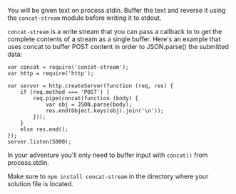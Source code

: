 You will be given text on process.stdin. Buffer the text and reverse it using
the `concat-stream` module before writing it to stdout.

`concat-stream` is a write stream that you can pass a callback to to get the
complete contents of a stream as a single buffer. Here's an example that uses
concat to buffer POST content in order to JSON.parse() the submitted data:

    var concat = require('concat-stream');
    var http = require('http');
    
    var server = http.createServer(function (req, res) {
        if (req.method === 'POST') {
            req.pipe(concat(function (body) {
                var obj = JSON.parse(body);
                res.end(Object.keys(obj).join('\n'));
            }));
        }
        else res.end();
    });
    server.listen(5000);

In your adventure you'll only need to buffer input with `concat()` from
process.stdin.

Make sure to `npm install concat-stream` in the directory where your solution
file is located.